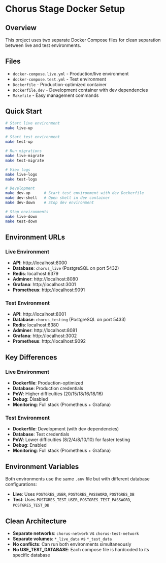 # Chorus Stage Docker Setup

## Overview

This project uses two separate Docker Compose files for clean separation between live and test environments.

## Files

- `docker-compose.live.yml` - Production/live environment
- `docker-compose.test.yml` - Test environment  
- `Dockerfile` - Production-optimized container
- `Dockerfile.dev` - Development container with dev dependencies
- `Makefile` - Easy management commands

## Quick Start

```bash
# Start live environment
make live-up

# Start test environment
make test-up

# Run migrations
make live-migrate
make test-migrate

# View logs
make live-logs
make test-logs

# Development
make dev-up      # Start test environment with dev Dockerfile
make dev-shell   # Open shell in dev container
make dev-down    # Stop dev environment

# Stop environments
make live-down
make test-down
```

## Environment URLs

### Live Environment
- **API**: http://localhost:8000
- **Database**: `chorus_live` (PostgreSQL on port 5432)
- **Redis**: localhost:6379
- **Adminer**: http://localhost:8080
- **Grafana**: http://localhost:3001
- **Prometheus**: http://localhost:9091

### Test Environment  
- **API**: http://localhost:8001
- **Database**: `chorus_testing` (PostgreSQL on port 5433)
- **Redis**: localhost:6380
- **Adminer**: http://localhost:8081
- **Grafana**: http://localhost:3002
- **Prometheus**: http://localhost:9092

## Key Differences

### Live Environment
- **Dockerfile**: Production-optimized
- **Database**: Production credentials
- **PoW**: Higher difficulties (20/15/18/16/18/16)
- **Debug**: Disabled
- **Monitoring**: Full stack (Prometheus + Grafana)

### Test Environment  
- **Dockerfile**: Development (with dev dependencies)
- **Database**: Test credentials
- **PoW**: Lower difficulties (8/2/4/8/10/10) for faster testing
- **Debug**: Enabled
- **Monitoring**: Full stack (Prometheus + Grafana)

## Environment Variables

Both environments use the same `.env` file but with different database configurations:

- **Live**: Uses `POSTGRES_USER`, `POSTGRES_PASSWORD`, `POSTGRES_DB`
- **Test**: Uses `POSTGRES_TEST_USER`, `POSTGRES_TEST_PASSWORD`, `POSTGRES_TEST_DB`

## Clean Architecture

- **Separate networks**: `chorus-network` vs `chorus-test-network`
- **Separate volumes**: `*_live_data` vs `*_test_data`  
- **No conflicts**: Can run both environments simultaneously
- **No USE_TEST_DATABASE**: Each compose file is hardcoded to its specific database
